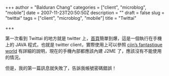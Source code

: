 +++
author = "Balduran Chang"
categories = ["client", "microblog", "mobile"]
date = 2007-11-23T20:50:50Z
description = ""
draft = false
slug = "twittai"
tags = ["client", "microblog", "mobile"]
title = "Twittai"

+++


第一次看到 Twittai 的地方就是 twitter 上，[首頁](http://twittai.com/index.do)簡單到爆，這是一個執行在手機上的 JAVA 程式，也就是 twitter client，實際使用上可以參照 [cjin’s fantastique world](http://www.pocketshark.com/blog/page/cjin?entry=twittai_j2me_mobile_twitter) 有詳細的說明，現在的手機內部都應該內建 J2ME 了，應該沒有不能使用的情況。

但是，我的第一篇訊息就失敗了，告訴我帳號密碼錯誤！

